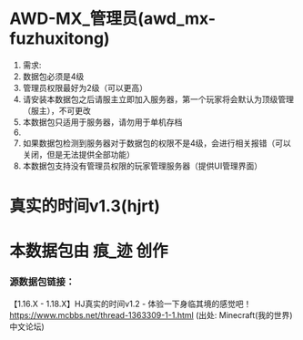 # AWD-MX_管理员(awd_mx-fuzhuxitong)
1. 需求:
  1. 数据包必须是4级
  2. 管理员权限最好为2级（可以更高）
  3. 请安装本数据包之后请服主立即加入服务器，第一个玩家将会默认为顶级管理（服主），不可更改
  4. 本数据包只适用于服务器，请勿用于单机存档
2. 
  1. 如果数据包检测到服务器对于数据包的权限不是4级，会进行相关报错（可以关闭，但是无法提供全部功能）
  2. 本数据包支持没有管理员权限的玩家管理服务器（提供UI管理界面）


# 真实的时间v1.3(hjrt)
# 本数据包由 痕_迹 创作
### 源数据包链接：
【1.16.X - 1.18.X】HJ真实的时间v1.2 - 体验一下身临其境的感觉吧！
https://www.mcbbs.net/thread-1363309-1-1.html
(出处: Minecraft(我的世界)中文论坛)
